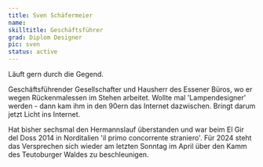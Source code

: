 ```yaml
---
title: Sven Schäfermeier
name:
skilltitle: Geschäftsführer
grad: Diplom Designer
pic: sven
status: active
---
```


Läuft gern durch die Gegend.

Geschäftsführender Gesellschafter und Hausherr des Essener Büros, wo er wegen Rückenmalessen im Stehen arbeitet. Wollte mal 'Lampendesigner' werden - dann kam ihm in den 90ern das Internet dazwischen. Bringt darum jetzt Licht ins Internet.

Hat bisher sechsmal den Hermannslauf überstanden und war beim El Gir del Doss 2014 in Norditalien 'il primo concorrente straniero'.
Für 2024 steht das Versprechen sich wieder am letzten Sonntag im April über den Kamm des Teutoburger Waldes zu beschleunigen.

